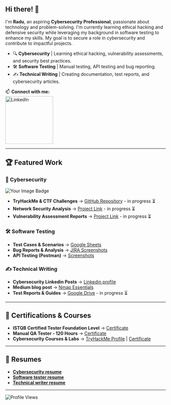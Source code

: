 ## Hi there! 👋

I'm **Radu**, an aspiring **Cybersecurity Professional**, passionate about technology and problem-solving. I'm currently learning ethical hacking and defensive security while leveraging my background in software testing to enhance my skills. My goal is to secure a role in cybersecurity and contribute to impactful projects.

- 🔍 **Cybersecurity** | Learning ethical hacking, vulnerability assessments, and security best practices.
- 🛠 **Software Testing** | Manual testing, API testing and bug reporting.
- ✍ **Technical Writing** | Creating documentation, test reports, and cybersecurity articles.

📫 **Connect with me:**  
<a href="https://www.linkedin.com/in/raduioanionita1/">
  <img src="https://content.linkedin.com/content/dam/brand/site/img/logo/logo-r.png" alt="LinkedIn" width="150"/>
</a>

---

## 🏆 Featured Work
### 🔐 Cybersecurity

<img src="https://tryhackme-badges.s3.amazonaws.com/radu2208.png" alt="Your Image Badge" />

- **TryHackMe & CTF Challenges** → [GitHub Repository](#) - in progress ⏳
- **Network Security Analysis** → [Project Link](#) - in progress ⏳
- **Vulnerability Assessment Reports** → [Project Link](#) - in progress ⏳

### 🛠 Software Testing
- **Test Cases & Scenarios** → [Google Sheets](https://docs.google.com/spreadsheets/d/1whUNoSuzjVENNJGDwccbFPy8zHAKHsHMWYp-kmqNb3U/edit?usp=sharing)
- **Bug Reports & Analysis** → [JIRA Screenshots](https://drive.google.com/drive/folders/1vtaQgDEAy6qDuqS8KmKZ9rRbwUnlu3LF?usp=sharing)
- **API Testing (Postman)** → [Screenshots](https://drive.google.com/file/d/107XRt93brK6Dr5kZL61vWLE9kb1tuCQt/view?usp=sharing)

### ✍ Technical Writing
- **Cybersecurity Linkedin Posts** → [Linkedin profile](https://www.linkedin.com/in/raduioanionita1/)
- **Medium blog post** → [Nmap Essentials](https://medium.com/@ionita.radu22/nmap-essentials-a-beginners-guide-to-network-scanning-39d2ce7ffa0c)
- **Test Reports & Guides** → [Google Drive](#) - in progress ⏳

---

## 📜 Certifications & Courses
- **ISTQB Certified Tester Foundation Level** → [Certificate](https://atsqa.org/certified-testers/profile/2498f0be76864b9c8ef9e00ec0ca0d14)
- **Manual QA Tester - 120 Hours** → [Certificate](https://drive.google.com/file/d/1-mdxeUPrEKvidLrsitub93XBMbnlvKSE/view?usp=sharing)
- **Cybersecurity Courses & Labs** → [TryHackMe Profile](https://tryhackme.com/p/radu2208) | [Certificate](https://drive.google.com/file/d/1PQUaRcRFqM1-PyGHdZtLsuuEWkEF0U2D/view?usp=sharing)

---

## 📄 Resumes
- **[Cybersecurity resume](https://drive.google.com/file/d/1OwOhETINhXhaSh7Dtj3oZIZDUkGMUkMZ/view?usp=sharing)**
- **[Software tester resume](https://drive.google.com/file/d/194L2Mb6xDjN1ClrJoli2tuipaK8JvlIH/view?usp=sharing)**
- **[Technical writer resume](https://drive.google.com/file/d/1oTASVVsdWU5mb3qp3AsnRrEfgmGB2yJh/view?usp=sharing)**
---

![Profile Views](https://komarev.com/ghpvc/?username=radu2208&style=flat-square&color=green)
